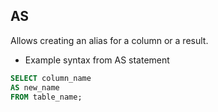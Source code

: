 ## AS

Allows creating an alias for a column or a result.

- Example syntax from AS statement

```sql
SELECT column_name
AS new_name
FROM table_name;
```
